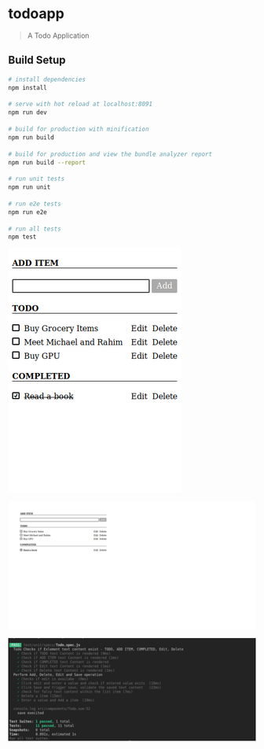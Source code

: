 # todoapp

> A Todo Application

## Build Setup

``` bash
# install dependencies
npm install

# serve with hot reload at localhost:8091
npm run dev

# build for production with minification
npm run build

# build for production and view the bundle analyzer report
npm run build --report

# run unit tests
npm run unit

# run e2e tests
npm run e2e

# run all tests
npm test
```

![TodoApp in Mobile](https://raw.githubusercontent.com/byteshiva/todoapp/master/screenshots/screenshot-localhost%208081-2018-06-09-23-32-04.png
)


![TodoApp in Mobile](https://raw.githubusercontent.com/byteshiva/todoapp/master/screenshots/screenshot-localhost%208091-2018-06-09-23-27-42.png
)


![Testcases in Mobile](https://raw.githubusercontent.com/byteshiva/todoapp/master/screenshots/Screenshot%20from%202018-06-14%2023-25-49.png
)



